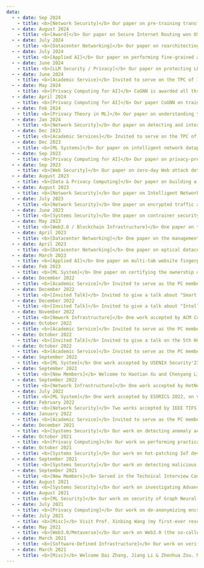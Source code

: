 ```yaml
---
data:
  - - date: Sep 2024
    - title: <b>[Network Security]</b> Our paper on pre-training transformer models for analyzing network-traffic data is accepted by IEEE S&P 2025.
  - - date: August 2024
    - title: <b>[Award]</b> Our paper on Secure Internet Routing won USENIX Security 2024 Distinguished Paper Award and the Internet Defense Prize, simultaneously!
  - - date: July 2024
    - title: <b>[Datacenter Networking]</b> Our paper on rearchitecting the Random Early Detection for high performance transport in DCN is accepted by NSDI 2025.
  - - date: July 2024
    - title: <b>[Applied AI]</b> Our paper on performing fine-grained and large-scale webpage fingerprinting via encrypted traffic analysis is accepted by ACM CCS 2024. 
  - - date: June 2024
    - title: <b>[LLM Security / Privacy]</b> Our paper on protecting LLM models by identifying key parameters is accepted by ICML 2024 NextGenAISafety workshop. 
  - - date: June 2024
    - title: <b>[Academic Service]</b> Invited to serve on the TPC of IEEE S&P 2025. Please consider to submit.  
  - - date: May 2024
    - title: <b>[Privacy Computing for AI]</b> CoGNN is awarded all three badges from ACM CCS 2024 artifact evaluation committee. 
  - - date: April 2024
    - title: <b>[Privacy Computing for AI]</b> Our paper CoGNN on training graph nerual networks (GNNs) over distributed and private graph data across multiple data providers is accepted by ACM CCS 2024. This work features multiple novel crypto constructions to realize fully-distributed and scalable GNN training/inference over distributed private graph data. 
  - - date: Feb 2024
    - title: <b>[Privacy Theory in ML]</b> Our paper on understanding the data privacy in FL is accepted by USENIX Secuirty 2024. 
  - - date: Jan 2024
    - title: <b>[Network Security]</b> Our paper on detecting and interpreting BGP anomalies at scale is accepted by USENIX Secuirty 2024. 
  - - date: Dec 2023
    - title: <b>[Academic Services]</b> Invited to serve on the TPC of ACM CCS 2024 (Machine Learning Security Track), Usenix Security 2024, SIGMETRICS 2024 and IEEE ICDCS 2024. Please consider to submit. 
  - - date: Dec 2023
    - title: <b>[ML Systems]</b> Our paper on intelligent network dataplane (INDP) is accepted by USENIX NSDI 2024, This work features the most advanced IDNP design that enables nerual network driven traffic analysis at line-speed. 
  - - date: Sep 2023
    - title: <b>[Privacy Computing for AI]</b> Our paper on privacy-preserving machine learning is accepted by NDSS 2024. This work features multiple novel cryptography constructions to accelerate AI training / inference over encrypted data. 
  - - date: Sep 2023
    - title: <b>[Web Security]</b> Our paper on zero-day Web attack detection is accepted by ACM CCS 2023.  
  - - date: August 2023
    - title: <b>[Data & Privacy Computing]</b> Our paper on building a utility-driven data marketplace is accepted by ACM CCS 2023. This work features a robust and verifiable Federated Learning architecture, underpinned by a secure model evaluation protocol to remove malicious model updates and a zero-knowledge proving system that ensures fair data trading.   
  - - date: August 2023
    - title: <b>[Network Security]</b> Our paper on Intelligent Network Data Plane wins the USENIX Security 2023 Distinguished Paper Award!   
  - - date: July 2023
    - title: <b>[Network Security]</b> One paper on encrypted traffic analysis is accepted by NDSS 2024. This work handles the challenging problem of obtaining robust models with low-quality training data.  
  - - date: June 2023
    - title: <b>[Systems Security]</b> One paper on contrainer security is accepted by USENIX Security 2023. This work reveals several key security issues for Cloud containers.  
  - - date: May 2023
    - title: <b>[Web3.0 / Blockchain Infrastructure]</b> One paper on transforming the legal sector towards Web3.0-friendly by (semi-)automatically representing legal agreements as smart contracts on Blockchain is accepted by ACM ISSTA 2023. 
  - - date: April 2023
    - title: <b>[Datacenter Networking]</b> One paper on the management plane of Google's datacenter networking architecture is accepted by USENIX ATC 2023. This work features years of deployment and operational experiences at Google! 
  - - date: April 2023
    - title: <b>[Datacenter Networking]</b> One paper on optical datacenter networking design is accepted by IEEE ToN 2023. 
  - - date: March 2023
    - title: <b>[Applied AI]</b> One paper on multi-tab website fingerprinting attack (essentially analysis over encrypted network traffic) is accepted by IEEE S&P (Oakland) 2023. 
  - - date: Feb 2023
    - title: <b>[ML System]</b> One paper on certifying the ownership of DNN models is accepted by WWW 2023. 
  - - date: December 2022
    - title: <b>[Academic Service]</b> Invited to serve as the PC member for ACM CCS 2023. Welcome your contributions. 
  - - date: December 2022
    - title: <b>[Invited Talk]</b> Invited to give a talk about "Smart Contract and Zero-Knowledge Proofs" on a Web3.0 course offered by Graduate School of People's Bank of China (Tsinghua Wudaokou).
  - - date: December 2022
    - title: <b>[Invited Talk]</b> Invited to give a talk about "Intelligent Network Data Plane" on Huawei Datacenter Networking Forum. 
  - - date: November 2022
    - title: <b>[Nework Infrastructure]</b> One work accepted by ACM CoNEXT'22, on enabling content providers to retain complete control over user experiences and ecomonic/social fairness policies on the public Internet. 
  - - date: October 2022
    - title: <b>[Academic Service]</b> Invited to serve as the PC member for IEEE MetaCom 2023, a fresh venue on Metaverse and Web3.0. Welcome your contributions. 
  - - date: October 2022
    - title: <b>[Invited Talk]</b> Invited to give a talk on the 5th Huawei Forum on Trust and Privacy for the Future Digital World. Will give a talk titled "A Data-Centric View on Web3.0".
  - - date: October 2022
    - title: <b>[Academic Service]</b> Invited to serve as the PC member for IEEE ICDCS 2023, a well-established venue on parallel and distributed systems. Welcome your contributions.
  - - date: September 2022
    - title: <b>[ML System]</b> One work accepted by USENIX Security'23, on an efficient design of Intelligent Network Dataplane (IDP) that natively enables ML-driven traffic analysis at line-speed. 
  - - date: September 2022
    - title: <b>[New Members]</b> Welcome to Haotian Xu and Chenyang Li to join InspiringGroup as graduate students. 
  - - date: September 2022
    - title: <b>[Network Infrastructure]</b> One work accepted by HotNets 2022, on unifying L3-layer Internet innovations in a more deployable manner. 
  - - date: July 2022
    - title: <b>[ML System]</b> One work accepted by ESORICS 2022, on verifiable out-sourced ML training.
  - - date: February 2022
    - title: <b>[Network Security]</b> Two works accepted by IEEE TIFS'22, on Network Virtual Functions and Learning-based Congestion Control, respectively. 
  - - date: January 2022
    - title: <b>[Academic Service]</b> Invited to serve as the PC member of ACM CCS 2022. 
  - - date: December 2021
    - title: <b>[Systems Security]</b> Our work on detecting anomaly accesses to database systems is accepted by ACM SIGMOD'22. 
  - - date: October 2021
    - title: <b>[Privacy Computing]</b> Our work on performing practical differentially private online advertising is accepted by Computers & Security 2021. 
  - - date: October 2021
    - title: <b>[Systems Security]</b> Our work on hot-patching IoT devices to fix vulnerabilities based on eBPF is accepted by USENIX Security'22. 
  - - date: September 2021
    - title: <b>[Systems Security]</b> Our work on detecting malicious accounts in WeChat is accepted by ACSAC'21.    
  - - date: September 2021
    - title: <b>[New Members]</b> Served in the Technical Interview Committee for graduate student admission in Department of Computer Science and Institute of Cyberspace. Congrats to all new coming graudates of class 2022. Welcome Jinzhu and Xuanqi to join my group. 
  - - date: August 2021
    - title: <b>[Systems Security]</b> Our work on investigating Advanced Persistent Threat (APT) via causality analysis is accepted by USENIX Security'22. Source code is released. 
  - - date: August 2021
    - title: <b>[ML Security]</b> Our work on security of Graph Neural Networks is accepted by ACM CCS'21. Source code is released. 
  - - date: July 2021
    - title: <b>[Privacy Computing]</b> Our work on de-anonymizing encrypted networking traffic is accepted by IEEE TDSC'21. 
  - - date: July 2021
    - title: <b>[Misc]</b> Visit Prof. Xinbing Wang (my first-ever research advisor) from Shanghai Jiao Tong University. Give a talk on datacenter networking and next-generation Internet architecture. 
  - - date: May 2021
    - title: <b>[Web3.0/Metaverse]</b> Our work on Web3.0 (the so-called blockchain-powered next-generation Internet or Metaverse) is accepted by IEEE TDSC'21. Source code is released. 
  - - date: March 2021
    - title: <b>[Software-Defined Infrastructure]</b> Our work on verifying software defined networking is accepted by IEEE TPDS'21. Source code is released. 
  - - date: March 2021
    - title: <b>[Misc]</b> Welcome Dai Zhang, Jiang Li & Zhenhua Zou. My research group at Tsinghua officially started!
---
```

